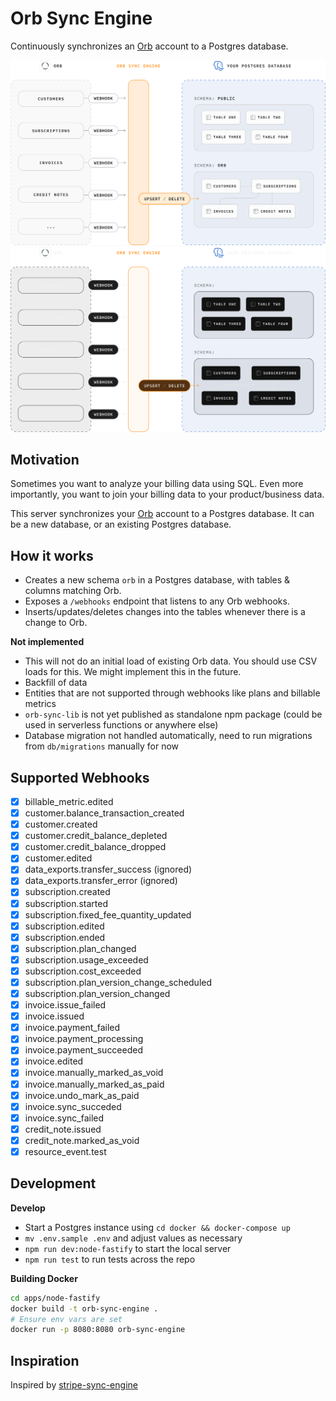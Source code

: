 # Orb Sync Engine

Continuously synchronizes an [Orb](https://www.withorb.com/) account to a Postgres database.

<p align="center">
<img src="https://github.com/supabase/orb-sync-engine/blob/main/docs/orb-sync-engine-overview--light.svg?raw=true#gh-light-mode-only">
<img src="https://github.com/supabase/orb-sync-engine/blob/main/docs/orb-sync-engine-overview.svg?raw=true#gh-dark-mode-only">
</p>

## Motivation

Sometimes you want to analyze your billing data using SQL. Even more importantly, you want to join your billing data to your product/business data.

This server synchronizes your [Orb](https://www.withorb.com/) account to a Postgres database. It can be a new database, or an existing Postgres database.

## How it works

- Creates a new schema `orb` in a Postgres database, with tables & columns matching Orb.
- Exposes a `/webhooks` endpoint that listens to any Orb webhooks.
- Inserts/updates/deletes changes into the tables whenever there is a change to Orb.

**Not implemented**

- This will not do an initial load of existing Orb data. You should use CSV loads for this. We might implement this in the future.
- Backfill of data
- Entities that are not supported through webhooks like plans and billable metrics
- `orb-sync-lib` is not yet published as standalone npm package (could be used in serverless functions or anywhere else)
- Database migration not handled automatically, need to run migrations from `db/migrations` manually for now

## Supported Webhooks

- [x] billable_metric.edited
- [x] customer.balance_transaction_created
- [x] customer.created
- [x] customer.credit_balance_depleted
- [x] customer.credit_balance_dropped
- [x] customer.edited
- [x] data_exports.transfer_success (ignored) 
- [x] data_exports.transfer_error (ignored) 
- [x] subscription.created
- [x] subscription.started
- [x] subscription.fixed_fee_quantity_updated
- [x] subscription.edited
- [x] subscription.ended
- [x] subscription.plan_changed
- [x] subscription.usage_exceeded
- [x] subscription.cost_exceeded
- [x] subscription.plan_version_change_scheduled
- [x] subscription.plan_version_changed
- [x] invoice.issue_failed
- [x] invoice.issued
- [x] invoice.payment_failed
- [x] invoice.payment_processing
- [x] invoice.payment_succeeded
- [x] invoice.edited
- [x] invoice.manually_marked_as_void
- [x] invoice.manually_marked_as_paid
- [x] invoice.undo_mark_as_paid
- [x] invoice.sync_succeded
- [x] invoice.sync_failed
- [x] credit_note.issued
- [x] credit_note.marked_as_void
- [x] resource_event.test

## Development

**Develop**

- Start a Postgres instance using `cd docker && docker-compose up`
- `mv .env.sample .env` and adjust values as necessary
- `npm run dev:node-fastify` to start the local server
- `npm run test` to run tests across the repo

**Building Docker**

```bash
cd apps/node-fastify
docker build -t orb-sync-engine .
# Ensure env vars are set
docker run -p 8080:8080 orb-sync-engine
```

## Inspiration

Inspired by [stripe-sync-engine](https://github.com/supabase/stripe-sync-engine)

